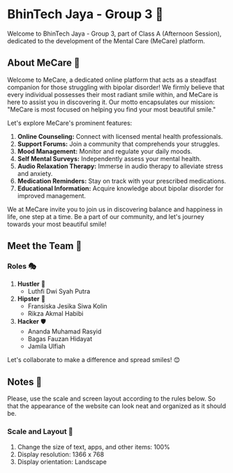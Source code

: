 # BhinTech Jaya - Group 3 🌟

Welcome to BhinTech Jaya - Group 3, part of Class A (Afternoon Session), dedicated to the development of the Mental Care (MeCare) platform.

## About MeCare 💙

Welcome to MeCare, a dedicated online platform that acts as a steadfast companion for those struggling with bipolar disorder! We firmly believe that every individual possesses their most radiant smile within, and MeCare is here to assist you in discovering it. Our motto encapsulates our mission: "MeCare is most focused on helping you find your most beautiful smile."

Let's explore MeCare's prominent features:

1. **Online Counseling:**
   Connect with licensed mental health professionals.
2. **Support Forums:**
   Join a community that comprehends your struggles.
3. **Mood Management:**
   Monitor and regulate your daily moods.
4. **Self Mental Surveys:**
   Independently assess your mental health.
5. **Audio Relaxation Therapy:**
   Immerse in audio therapy to alleviate stress and anxiety.
6. **Medication Reminders:**
   Stay on track with your prescribed medications.
7. **Educational Information:**
   Acquire knowledge about bipolar disorder for improved management.

We at MeCare invite you to join us in discovering balance and happiness in life, one step at a time. Be a part of our community, and let's journey towards your most beautiful smile!

## Meet the Team 👋

### Roles 🎭

1. **Hustler** 💼
   - Luthfi Dwi Syah Putra
2. **Hipster** 🎨
   - Fransiska Jesika Siwa Kolin
   - Rikza Akmal Habibi
3. **Hacker** 🛡️
   - Ananda Muhamad Rasyid
   - Bagas Fauzan Hidayat
   - Jamila Ulfiah

Let's collaborate to make a difference and spread smiles! 😊

## Notes 📝

Please, use the scale and screen layout according to the rules below. So that the appearance of the website can look neat and organized as it should be.

### Scale and Layout 🔄

1. Change the size of text, apps, and other items: 100%
2. Display resolution: 1366 x 768
3. Display orientation: Landscape
